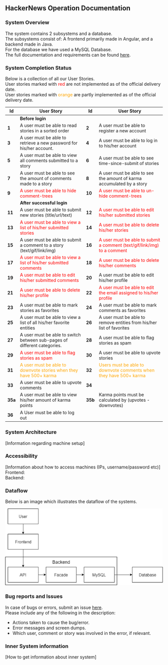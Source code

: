 ## HackerNews Operation Documentation

### System Overview  

The system contains 2 subsystems and a database.  
The subsystems consist of: A frontend primarily made in Angular, and a backend made in Java.  
For the database we have used a MySQL Database.  
The full documentation and requirements can be found [here](https://github.com/pilgaard/large_systems/blob/master/Documentation.md).

### System Completion Status

Below is a collection of all our User Stories.   
User stories marked with <span style="color:red">red</span> are not implemented as of the official delivery date.  
User stories marked with <span style="color:orange">orange</span> are partly implemented as of the official delivery date.

| **Id** | **User Story** | **Id** | **User Story** |
| --- | --- | --- | --- |
|   | **Before login** |   |   |
| **1** | A user must be able to read stories in a sorted order | **2** | A user must be able to register a new account |
| **3** | A user must be able to retrieve a new password for his/her account. | **4** | A user must be able to log in to his/her account |
| **5** | A user must be able to view all comments submitted to a story | **6** | A user must be able to see time-since-submit of stories |
| **7** | A user must be able to see the amount of comments made to a story | **8** | A user must be able to see the amount of karma accumulated by a story |
| **9** | <span style="color:red">A user must be able to hide comment-trees</span> | **10** | <span style="color:red">A user must be able to un-hide comment-trees</span>  |
|   | **After successful login** |   |   |
| **11** | A user must be able to submit new stories (title/url/text) | **12** | <span style="color:red">A user must be able to edit his/her submitted stories</span> |
| **13** | <span style="color:red">A user must be able to view a list of his/her submitted stories</span> | **14** | <span style="color:red">A user must be able to delete his/her stories</span> |
| **15** | A user must be able to submit a comment to a story (text/gif/link/img) | **16** |<span style="color:red">A user must be able to submit a comment (text/gif/link/img) to a comment</span> |
| **17** | <span style="color:red">A user must be able to view a list of his/her submitted comments</span> | **18** | <span style="color:red">A user must be able to delete his/her comments</span> |
| **19** | <span style="color:red">A user must be able to edit his/her submitted comments</span> | **20** | A user must be able to edit his/her profile |
| **21** | <span style="color:red">A user must be able to delete his/her profile</span> | **22** | <span style="color:red">A user must be able to edit the email assigned to his/her profile</span> |
| **23** | A user must be able to mark stories as  favorites | **24** | A user must be able to mark comments as favorites |
| **25** | A user must be able to view a list of all  his/her favorite entities | **26** | A user must be able to remove entities from his/her list of favorites |
| **27** | A user must be able to switch between sub-pages of different categories. | **28** | A user must be able to flag stories as spam |
| **29** | <span style="color:red">A user must be able to flag stories as spam</span> | **30** | A user must be able to upvote stories |
| **31** | <span style="color:orange">A user must be able to downvote stories when they have 500+ karma</span> | **32** | <span style="color:orange">Users must be able to downvote comments when they have 500+ karma</span> |
| **33** | A user must be able to upvote comments | **34** |   |
| **35a** | A user must be able to view his/her amount of karma points | **35b** | Karma points must be calculated by (upvotes - downvotes) |
| **36** | A User must be able to log out |   |   |

### System Architecture

[Information regarding machine setup]

### Accessibility

[Information about how to access machines (IPs, username/password etc)]  
Frontend:  
Backend:  

### Dataflow

Below is an image which illustrates the dataflow of the systems. 

![Dataflow Diagram](Dataflow.png)

### Bug reports and Issues

In case of bugs or errors, submit an issue [here](https://github.com/pilgaard/large_systems/issues).  
Please include any of the following in the description:  
- Actions taken to cause the bug/error.
- Error messages and screen dumps.
- Which user, comment or story was involved in the error, if relevant.


### Inner System information

[How to get information about inner system]
